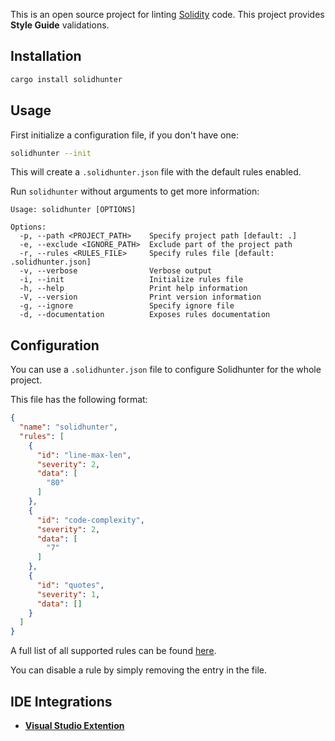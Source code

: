 
This is an open source project for linting [Solidity](http://solidity.readthedocs.io/en/develop/) code. This project
provides **Style Guide** validations.

## Installation

```sh
cargo install solidhunter
```

## Usage

First initialize a configuration file, if you don't have one:

```sh
solidhunter --init
```

This will create a `.solidhunter.json` file with the default rules enabled. 

Run `solidhunter` without arguments to get more information:

```text
Usage: solidhunter [OPTIONS]

Options:
  -p, --path <PROJECT_PATH>    Specify project path [default: .]
  -e, --exclude <IGNORE_PATH>  Exclude part of the project path
  -r, --rules <RULES_FILE>     Specify rules file [default: .solidhunter.json]
  -v, --verbose                Verbose output
  -i, --init                   Initialize rules file
  -h, --help                   Print help information
  -V, --version                Print version information
  -g, --ignore                 Specify ignore file
  -d, --documentation          Exposes rules documentation
```

## Configuration

You can use a `.solidhunter.json` file to configure Solidhunter for the whole project.

This file has the following
format:


```json
{
  "name": "solidhunter",
  "rules": [
    {
      "id": "line-max-len",
      "severity": 2,
      "data": [
        "80"
      ]
    },
    {
      "id": "code-complexity",
      "severity": 2,
      "data": [
        "7"
      ]
    },
    {
      "id": "quotes",
      "severity": 1,
      "data": []
    }
  ]
}
```
A full list of all supported rules can be found [here](https://github.com/astrodevs-labs/osmium/tree/main/toolchains/solidity/core/crates/linter-lib/src/rules).


You can disable a rule by simply removing the entry in the file.

## IDE Integrations

  - **[Visual Studio Extention](https://github.com/astrodevs-labs/osmium)**